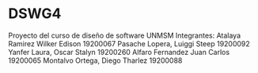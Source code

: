 # DSWG4
Proyecto del curso de diseño de software UNMSM
Integrantes:
Atalaya Ramirez Wilker Edison 	19200067
Pasache Lopera, Luiggi Steep		19200092
Yanfer Laura, Oscar Stalyn		19200260
Alfaro Fernandez Juan Carlos		19200065
Montalvo Ortega, Diego Tharlez	19200088
